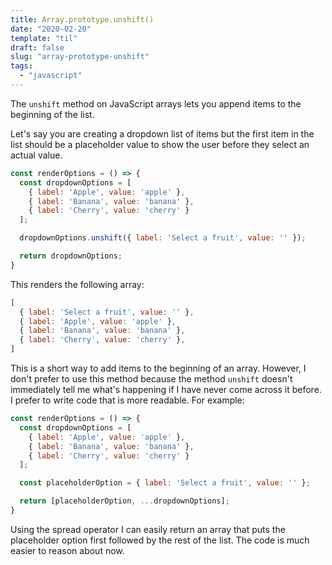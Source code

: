 ```yaml
---
title: Array.prototype.unshift()
date: "2020-02-20"
template: "til"
draft: false
slug: "array-prototype-unshift"
tags:
  - "javascript"
---
```


The `unshift` method on JavaScript arrays lets you append items to the beginning of the list.

Let's say you are creating a dropdown list of items but the first item in the list should be 
a placeholder value to show the user before they select an actual value.

```js
const renderOptions = () => {
  const dropdownOptions = [
    { label: 'Apple', value: 'apple' },
    { label: 'Banana', value: 'banana' },
    { label: 'Cherry', value: 'cherry' }
  ];

  dropdownOptions.unshift({ label: 'Select a fruit', value: '' });

  return dropdownOptions;
}
```

This renders the following array:

```js
[
  { label: 'Select a fruit', value: '' },
  { label: 'Apple', value: 'apple' },
  { label: 'Banana', value: 'banana' },
  { label: 'Cherry', value: 'cherry' },
]
```

This is a short way to add items to the beginning of an array. However, I don't prefer to use
this method because the method `unshift` doesn't immediately tell me what's happening if I have never
come across it before. I prefer to write code that is more readable. For example:

```js
const renderOptions = () => {
  const dropdownOptions = [
    { label: 'Apple', value: 'apple' },
    { label: 'Banana', value: 'banana' },
    { label: 'Cherry', value: 'cherry' }
  ];

  const placeholderOption = { label: 'Select a fruit', value: '' };

  return [placeholderOption, ...dropdownOptions];
}
```

Using the spread operator I can easily return an array that puts the placeholder option first followed by 
the rest of the list. The code is much easier to reason about now.
